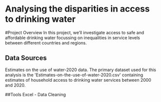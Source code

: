 # Analysing the disparities in access to drinking water

#Project Overview
 In this project, we’ll investigate access to safe and affordable drinking water focussing on inequalities in service levels between different countries and regions.
 
## Data Sources
Estimates on the use of water-2020 data. The primary dataset used for this analysis is the 'Estimates-on-the-use-of-water-2020.csv' containing estimates of household access to drinking water services between 2000 and 2020.

##Tools
Excel - Data Cleaning 
